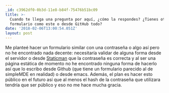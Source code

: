 ```yaml
---
_id: c3962df0-0b3d-11e8-b84f-75476b51bc09
title: >-
  Cuando te llega una pregunta por aquí, ¿cómo la respondes? ¿Tienes otro
  formulario como este o desde GitHub todo?
date: '2018-02-06T13:00:54.051Z'
layout: post
---
```


Me planteé hacer un formulario similar con una contraseña o algo así pero no he encontrado nada decente: necesitaría validar de alguna forma desde el servidor o desde [Staticman](https://staticman.net/) que la contraseña es correcta y al ser una página estática de momento no he encontrado ninguna forma de hacerlo así que lo escribo desde Github (que tiene un formulario parecido al de simpleMDE en realidad) o desde emacs. Además, el plan es hacer esto público en el futuro así que al menos el hash de la contraseña que utilizara tendría que ser público y eso no me hace mucha gracia.
